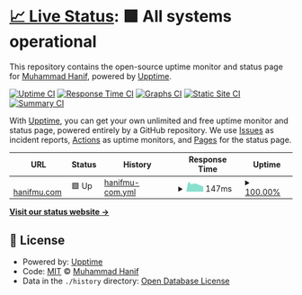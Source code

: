 # [📈 Live Status](https://status.hanifmu.com): <!--live status--> **🟩 All systems operational**

This repository contains the open-source uptime monitor and status page for [Muhammad Hanif](https://hanifmu.com), powered by [Upptime](https://github.com/upptime/upptime).

[![Uptime CI](https://github.com/muhammadhanif/upptime-hanifmudotcom/workflows/Uptime%20CI/badge.svg)](https://github.com/muhammadhanif/upptime-hanifmudotcom/actions?query=workflow%3A%22Uptime+CI%22)
[![Response Time CI](https://github.com/muhammadhanif/upptime-hanifmudotcom/workflows/Response%20Time%20CI/badge.svg)](https://github.com/muhammadhanif/upptime-hanifmudotcom/actions?query=workflow%3A%22Response+Time+CI%22)
[![Graphs CI](https://github.com/muhammadhanif/upptime-hanifmudotcom/workflows/Graphs%20CI/badge.svg)](https://github.com/muhammadhanif/upptime-hanifmudotcom/actions?query=workflow%3A%22Graphs+CI%22)
[![Static Site CI](https://github.com/muhammadhanif/upptime-hanifmudotcom/workflows/Static%20Site%20CI/badge.svg)](https://github.com/muhammadhanif/upptime-hanifmudotcom/actions?query=workflow%3A%22Static+Site+CI%22)
[![Summary CI](https://github.com/muhammadhanif/upptime-hanifmudotcom/workflows/Summary%20CI/badge.svg)](https://github.com/muhammadhanif/upptime-hanifmudotcom/actions?query=workflow%3A%22Summary+CI%22)

With [Upptime](https://upptime.js.org), you can get your own unlimited and free uptime monitor and status page, powered entirely by a GitHub repository. We use [Issues](https://github.com/muhammadhanif/upptime-hanifmudotcom/issues) as incident reports, [Actions](https://github.com/muhammadhanif/upptime-hanifmudotcom/actions) as uptime monitors, and [Pages](https://status.hanifmu.com) for the status page.

<!--start: status pages-->
<!-- This summary is generated by Upptime (https://github.com/upptime/upptime) -->
<!-- Do not edit this manually, your changes will be overwritten -->
<!-- prettier-ignore -->
| URL | Status | History | Response Time | Uptime |
| --- | ------ | ------- | ------------- | ------ |
| <img alt="" src="https://hanifmu.com/hanifmu-ico.png" height="13"> [hanifmu.com](https://hanifmu.com) | 🟩 Up | [hanifmu-com.yml](https://github.com/muhammadhanif/upptime-hanifmudotcom/commits/HEAD/history/hanifmu-com.yml) | <details><summary><img alt="Response time graph" src="./graphs/hanifmu-com/response-time-week.png" height="20"> 147ms</summary><br><a href="https://status.hanifmu.com/history/hanifmu-com"><img alt="Response time 164" src="https://img.shields.io/endpoint?url=https%3A%2F%2Fraw.githubusercontent.com%2Fmuhammadhanif%2Fupptime-hanifmudotcom%2FHEAD%2Fapi%2Fhanifmu-com%2Fresponse-time.json"></a><br><a href="https://status.hanifmu.com/history/hanifmu-com"><img alt="24-hour response time 117" src="https://img.shields.io/endpoint?url=https%3A%2F%2Fraw.githubusercontent.com%2Fmuhammadhanif%2Fupptime-hanifmudotcom%2FHEAD%2Fapi%2Fhanifmu-com%2Fresponse-time-day.json"></a><br><a href="https://status.hanifmu.com/history/hanifmu-com"><img alt="7-day response time 147" src="https://img.shields.io/endpoint?url=https%3A%2F%2Fraw.githubusercontent.com%2Fmuhammadhanif%2Fupptime-hanifmudotcom%2FHEAD%2Fapi%2Fhanifmu-com%2Fresponse-time-week.json"></a><br><a href="https://status.hanifmu.com/history/hanifmu-com"><img alt="30-day response time 152" src="https://img.shields.io/endpoint?url=https%3A%2F%2Fraw.githubusercontent.com%2Fmuhammadhanif%2Fupptime-hanifmudotcom%2FHEAD%2Fapi%2Fhanifmu-com%2Fresponse-time-month.json"></a><br><a href="https://status.hanifmu.com/history/hanifmu-com"><img alt="1-year response time 164" src="https://img.shields.io/endpoint?url=https%3A%2F%2Fraw.githubusercontent.com%2Fmuhammadhanif%2Fupptime-hanifmudotcom%2FHEAD%2Fapi%2Fhanifmu-com%2Fresponse-time-year.json"></a></details> | <details><summary><a href="https://status.hanifmu.com/history/hanifmu-com">100.00%</a></summary><a href="https://status.hanifmu.com/history/hanifmu-com"><img alt="All-time uptime 99.99%" src="https://img.shields.io/endpoint?url=https%3A%2F%2Fraw.githubusercontent.com%2Fmuhammadhanif%2Fupptime-hanifmudotcom%2FHEAD%2Fapi%2Fhanifmu-com%2Fuptime.json"></a><br><a href="https://status.hanifmu.com/history/hanifmu-com"><img alt="24-hour uptime 100.00%" src="https://img.shields.io/endpoint?url=https%3A%2F%2Fraw.githubusercontent.com%2Fmuhammadhanif%2Fupptime-hanifmudotcom%2FHEAD%2Fapi%2Fhanifmu-com%2Fuptime-day.json"></a><br><a href="https://status.hanifmu.com/history/hanifmu-com"><img alt="7-day uptime 100.00%" src="https://img.shields.io/endpoint?url=https%3A%2F%2Fraw.githubusercontent.com%2Fmuhammadhanif%2Fupptime-hanifmudotcom%2FHEAD%2Fapi%2Fhanifmu-com%2Fuptime-week.json"></a><br><a href="https://status.hanifmu.com/history/hanifmu-com"><img alt="30-day uptime 100.00%" src="https://img.shields.io/endpoint?url=https%3A%2F%2Fraw.githubusercontent.com%2Fmuhammadhanif%2Fupptime-hanifmudotcom%2FHEAD%2Fapi%2Fhanifmu-com%2Fuptime-month.json"></a><br><a href="https://status.hanifmu.com/history/hanifmu-com"><img alt="1-year uptime 99.99%" src="https://img.shields.io/endpoint?url=https%3A%2F%2Fraw.githubusercontent.com%2Fmuhammadhanif%2Fupptime-hanifmudotcom%2FHEAD%2Fapi%2Fhanifmu-com%2Fuptime-year.json"></a></details>

<!--end: status pages-->

[**Visit our status website →**](https://status.hanifmu.com)

## 📄 License

- Powered by: [Upptime](https://github.com/upptime/upptime)
- Code: [MIT](./LICENSE) © [Muhammad Hanif](https://hanifmu.com)
- Data in the `./history` directory: [Open Database License](https://opendatacommons.org/licenses/odbl/1-0/)
